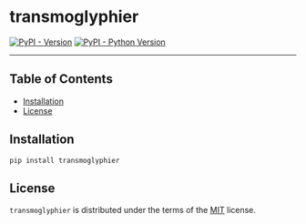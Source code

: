 # transmoglyphier

[![PyPI - Version](https://img.shields.io/pypi/v/transmoglyphier.svg)](https://pypi.org/project/transmoglyphier)
[![PyPI - Python Version](https://img.shields.io/pypi/pyversions/transmoglyphier.svg)](https://pypi.org/project/transmoglyphier)

-----

## Table of Contents

- [Installation](#installation)
- [License](#license)

## Installation

```console
pip install transmoglyphier
```

## License

`transmoglyphier` is distributed under the terms of the [MIT](https://spdx.org/licenses/MIT.html) license.
